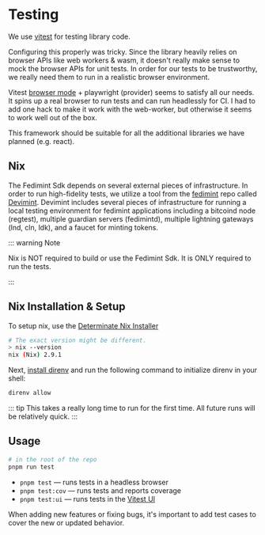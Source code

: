 # Testing

We use [vitest](https://vitest.dev/) for testing library code.

Configuring this properly was tricky. Since the library heavily relies on browser APIs like web workers & wasm, it doesn't really make sense to mock the browser APIs for unit tests.
In order for our tests to be trustworthy, we really need them to run in a realistic browser environment.

Vitest [browser mode](https://vitest.dev/guide/browser/) + playwright (provider) seems to satisfy all our needs. It spins up a real browser to run tests and can run headlessly for CI. I had to add one hack to make it work with the web-worker, but otherwise it seems to work well out of the box.

This framework should be suitable for all the additional libraries we have planned (e.g. react).

## Nix

The Fedimint Sdk depends on several external pieces of infrastructure. In order to run high-fidelity tests, we utilize a tool from the [fedimint](https://github.com/fedimint/fedimint) repo called [Devimint](https://github.com/fedimint/fedimint/tree/master/devimint). Devimint includes several pieces of infrastructure for running a local testing environment for fedimint applications including a bitcoind node (regtest), multiple guardian servers (fedimintd), multiple lightning gateways (lnd, cln, ldk), and a faucet for minting tokens.

::: warning Note

Nix is NOT required to build or use the Fedimint Sdk. It is ONLY required to run the tests.

:::

## Nix Installation & Setup

To setup nix, use the [Determinate Nix Installer](https://github.com/DeterminateSystems/nix-installer)

```sh
# The exact version might be different.
> nix --version
nix (Nix) 2.9.1
```

Next, [install direnv](https://direnv.net/docs/installation.html) and run the following command to initialize direnv in your shell:

```sh
direnv allow
```

::: tip
This takes a really long time to run for the first time. All future runs will be relatively quick.
:::

## Usage

```bash
# in the root of the repo
pnpm run test
```

- `pnpm test` — runs tests in a headless browser
- `pnpm test:cov` — runs tests and reports coverage
- `pnpm test:ui` — runs tests in the [Vitest UI](https://vitest.dev/guide/ui.html)

When adding new features or fixing bugs, it's important to add test cases to cover the new or updated behavior.
